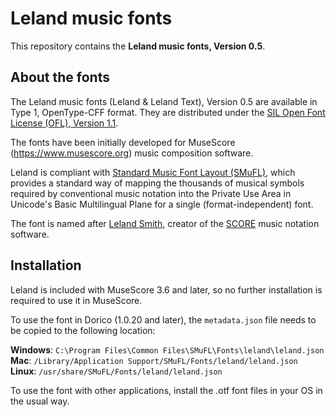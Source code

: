 # Leland music fonts

This repository contains the **Leland music fonts, Version 0.5**.

## About the fonts

The Leland music fonts (Leland & Leland Text), Version 0.5 are available in Type 1, OpenType-CFF format. They are distributed under the [SIL Open Font License (OFL), Version 1.1](./LICENSE.txt).

The fonts have been initially developed for MuseScore (https://www.musescore.org) music composition software.

Leland is compliant with [Standard Music Font Layout (SMuFL)](https://w3c.github.io/smufl/gitbook/), which provides a standard way of mapping the thousands of musical symbols required by conventional music notation into the Private Use Area in Unicode's Basic Multilingual Plane for a single (format-independent) font.

The font is named after [Leland Smith](https://en.wikipedia.org/wiki/Leland_Smith), creator of the [SCORE](https://en.wikipedia.org/wiki/SCORE_(software)) music notation software.

## Installation

Leland is included with MuseScore 3.6 and later, so no further installation is required to use it in MuseScore.

To use the font in Dorico (1.0.20 and later), the `metadata.json` file needs to be copied to the following location:

__Windows__: `C:\Program Files\Common Files\SMuFL\Fonts\leland\leland.json`  
__Mac__: `/Library/Application Support/SMuFL/Fonts/leland/leland.json`  
__Linux__: `/usr/share/SMuFL/Fonts/leland/leland.json`

To use the font with other applications, install the .otf font files in your OS in the usual way.
